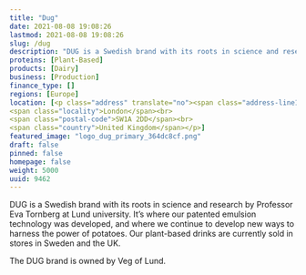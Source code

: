 ```yaml
---
title: "Dug"
date: 2021-08-08 19:08:26
lastmod: 2021-08-08 19:08:26
slug: /dug
description: "DUG is a Swedish brand with its roots in science and research by Professor Eva Tornberg at Lund university. It’s where our patented emulsion technology was developed, and where we continue to develop new ways to harness the power of potatoes. Our plant-based drinks are currently sold in stores in Sweden and the UK.The DUG brand is owned by Veg of Lund."
proteins: [Plant-Based]
products: [Dairy]
business: [Production]
finance_type: []
regions: [Europe]
location: [<p class="address" translate="no"><span class="address-line1">Whitehall 3</span><br>
<span class="locality">London</span><br>
<span class="postal-code">SW1A 2DD</span><br>
<span class="country">United Kingdom</span></p>]
featured_image: "logo_dug_primary_364dc8cf.png"
draft: false
pinned: false
homepage: false
weight: 5000
uuid: 9462
---
```

<p>DUG is a Swedish brand with its roots in science and research by Professor Eva Tornberg at Lund university. It’s where our patented emulsion technology was developed, and where we continue to develop new ways to harness the power of potatoes. Our plant-based drinks are currently sold in stores in Sweden and the UK.</p>
<p>The DUG brand is owned by Veg of Lund.</p>
